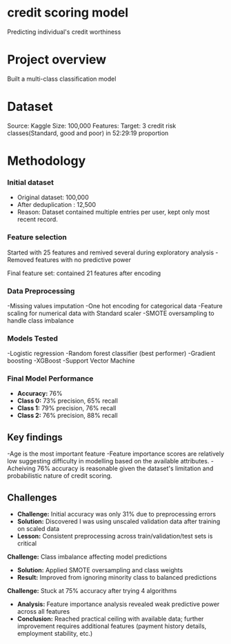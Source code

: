 # credit scoring model
Predicting individual's credit worthiness

# Project overview 
Built a multi-class classification model

# Dataset
Source: Kaggle
Size: 100,000
Features: 
Target: 3 credit risk classes(Standard, good and poor) in 52:29:19 proportion

# Methodology
### Initial dataset
- Original dataset: 100,000
- After deduplication : 12,500
- Reason: Dataset contained multiple entries per user, kept only most recent record.

### Feature selection
Started with 25 features and remived several during exploratory analysis
-Removed features with no predictive power 

Final feature set: contained 21 features after encoding 

### Data Preprocessing
-Missing values imputation
-One hot encoding for categorical data
-Feature scaling for numerical data with Standard scaler
-SMOTE oversampling to handle class imbalance

### Models Tested
-Logistic regression
-Random forest classifier (best performer)
-Gradient boosting
-XGBoost
-Support Vector Machine

### Final Model Performance 
- **Accuracy:** 76%
- **Class 0:**   73% precision, 65% recall  
- **Class 1:**  79% precision, 76% recall
- **Class 2:**  76% precision,  88% recall    

## Key findings
-Age is the most important feature
-Feature importance scores are relatively low suggesting difficulty in modelling based on the available attributes.
-Acheiving 76% accuracy is reasonable given the dataset's limitation and probabilistic nature of credit scoring.

## Challenges
- **Challenge:** Initial accuracy was only 31% due to preprocessing errors
- **Solution:** Discovered I was using unscaled validation data after training on scaled data
- **Lesson:** Consistent preprocessing across train/validation/test sets is critical

**Challenge:** Class imbalance affecting model predictions
- **Solution:** Applied SMOTE oversampling and class weights
- **Result:** Improved from ignoring minority class to balanced predictions

**Challenge:** Stuck at 75% accuracy after trying 4 algorithms
- **Analysis:** Feature importance analysis revealed weak predictive power across all features
- **Conclusion:** Reached practical ceiling with available data; further improvement requires additional features (payment history details, employment stability, etc.)
